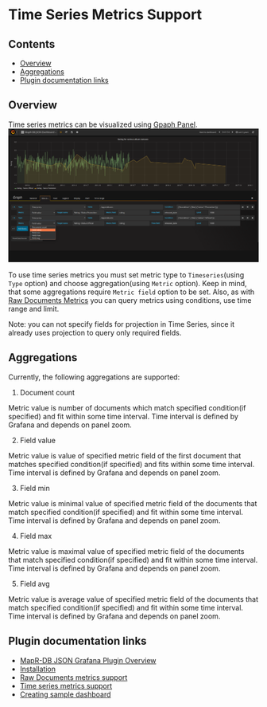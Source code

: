 # Time Series Metrics Support

## Contents

* [Overview](#overview)
* [Aggregations](#aggregations)
* [Plugin documentation links](#plugin-documentation-links)

## Overview

Time series metrics can be visualized using [Gpaph Panel](http://docs.grafana.org/features/panels/graph/#graph-panel).
![Time Series at Graph Panel](images/time-series-overview.png?raw=true "Time Series at Graph Panel")

To use time series metrics you must set metric type to `Timeseries`(using `Type` option) and choose aggregation(using 
`Metric` option). Keep in mind, that some aggregations require `Metric field` option to be set. Also, as with 
[Raw Documents Metrics](003-raw-documents-support.md) you can query metrics using conditions, use time range and limit.

Note: you can not specify fields for projection in Time Series, since it already uses projection to query only required fields.

## Aggregations

Currently, the following aggregations are supported:
1. Document count

Metric value is number of documents which match specified condition(if specified) and fit within some time interval. 
Time interval is defined by Grafana and depends on panel zoom.

2. Field value

Metric value is value of specified metric field of the first document that matches specified condition(if specified) and 
fits within some time interval. Time interval is defined by Grafana and depends on panel zoom.

3. Field min

Metric value is minimal value of specified metric field of the documents that match specified condition(if specified) 
and fit within some time interval. Time interval is defined by Grafana and depends on panel zoom.

4. Field max

Metric value is maximal value of specified metric field of the documents that match specified condition(if specified) 
and fit within some time interval. Time interval is defined by Grafana and depends on panel zoom.

5. Field avg

Metric value is average value of specified metric field of the documents that match specified condition(if specified) 
and fit within some time interval. Time interval is defined by Grafana and depends on panel zoom.

## Plugin documentation links

* [MapR-DB JSON Grafana Plugin Overview](001-overview.md)
* [Installation](002-installation.md)
* [Raw Documents metrics support](003-raw-documents-support.md)
* [Time series metrics support](004-time-series-support.md)
* [Creating sample dashboard](005-creating-sample-dashboard.md)
